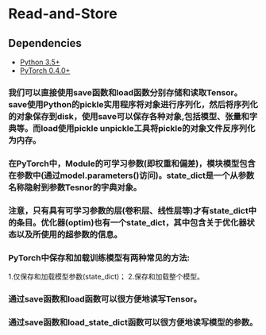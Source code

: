 # Read-and-Store


## Dependencies
* [Python 3.5+](https://www.continuum.io/downloads)
* [PyTorch 0.4.0+](http://pytorch.org/)


### 我们可以直接使用save函数和load函数分别存储和读取Tensor。save使用Python的pickle实用程序将对象进行序列化，然后将序列化的对象保存到disk，使用save可以保存各种对象,包括模型、张量和字典等。而load使用pickle unpickle工具将pickle的对象文件反序列化为内存。


### 在PyTorch中，Module的可学习参数(即权重和偏差)，模块模型包含在参数中(通过model.parameters()访问)。state_dict是一个从参数名称隐射到参数Tesnor的字典对象。

### 注意，只有具有可学习参数的层(卷积层、线性层等)才有state_dict中的条目。优化器(optim)也有一个state_dict，其中包含关于优化器状态以及所使用的超参数的信息。


### PyTorch中保存和加载训练模型有两种常见的方法:

1.仅保存和加载模型参数(state_dict)；
2.保存和加载整个模型。


### 通过save函数和load函数可以很方便地读写Tensor。
### 通过save函数和load_state_dict函数可以很方便地读写模型的参数。
